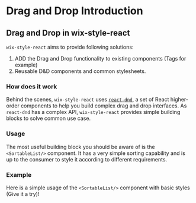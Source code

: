 # Drag and Drop Introduction
## Drag and Drop in wix-style-react
`wix-style-react` aims to provide following solutions:
1. ADD the Drag and Drop functionality to existing components (Tags for example)
2. Reusable D&D components and common stylesheets.

### How does it work
Behind the scenes, `wix-style-react` uses [`react-dnd`](http://react-dnd.github.io/react-dnd/), a set of React higher-order components to help you build complex drag and drop interfaces. As `react-dnd` has a complex API, `wix-style-react` provides simple building blocks to solve common use case.

### Usage
The most useful building block you should be aware of is the `<SortableList/>` component. It has a very simple sorting capability and is up to the consumer to style it according to different requirements.

### Example
Here is a simple usage of the `<SortableList/>` component with basic styles (Give it a try)!

